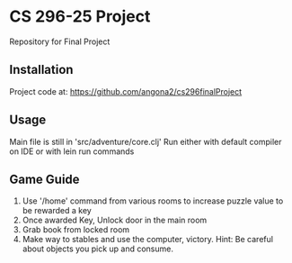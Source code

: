 # CS 296-25 Project

Repository for Final Project

## Installation

Project code at: https://github.com/angona2/cs296finalProject

## Usage

Main file is still in 'src/adventure/core.clj'
Run either with default compiler on IDE or with lein run commands

## Game Guide
1. Use '/home' command from various rooms to increase puzzle value to be rewarded a key
2. Once awarded Key, Unlock door in the main room
3. Grab book from locked room
4. Make way to stables and use the computer, victory.
Hint: Be careful about objects you pick up and consume.



